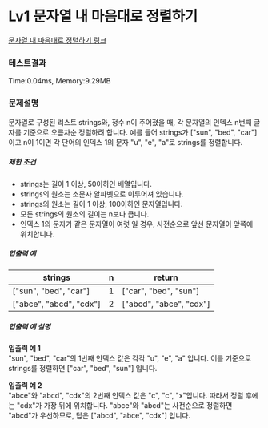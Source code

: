 # Lv1 문자열 내 마음대로 정렬하기
 [문자열 내 마음대로 정렬하기 링크](https://school.programmers.co.kr/learn/courses/30/lessons/12915)

### 테스트결과
 Time:0.04ms, Memory:9.29MB


### 문제설명
<p>문자열로 구성된 리스트 strings와, 정수 n이 주어졌을 때, 각 문자열의 인덱스 n번째 글자를 기준으로 오름차순 정렬하려 합니다. 예를 들어 strings가 ["sun", "bed", "car"]이고 n이 1이면 각 단어의 인덱스 1의 문자 "u", "e", "a"로 strings를 정렬합니다.</p>

<h5>제한 조건</h5>

<ul>
    <li>strings는 길이 1 이상, 50이하인 배열입니다.</li>
    <li>strings의 원소는 소문자 알파벳으로 이루어져 있습니다.</li>
    <li>strings의 원소는 길이 1 이상, 100이하인 문자열입니다.</li>
    <li>모든 strings의 원소의 길이는 n보다 큽니다.</li>
    <li>인덱스 1의 문자가 같은 문자열이 여럿 일 경우, 사전순으로 앞선 문자열이 앞쪽에 위치합니다.</li>
</ul>

<h5>입출력 예</h5>
<table class="table">
<thead><tr>
    <th>strings</th>
    <th>n</th>
    <th>return</th>
</tr>
</thead>
<tbody><tr>
    <td>["sun", "bed", "car"]</td>
    <td>1</td>
    <td>["car", "bed", "sun"]</td>
</tr>
<tr>
    <td>["abce", "abcd", "cdx"]</td>
    <td>2</td>
    <td>["abcd", "abce", "cdx"]</td>
</tr>
</tbody>
</table>
<h5>입출력 예 설명</h5>

<p><strong>입출력 예 1</strong><br>
"sun", "bed", "car"의 1번째 인덱스 값은 각각 "u", "e", "a" 입니다. 이를 기준으로 strings를 정렬하면 ["car", "bed", "sun"] 입니다.</p>

<p><strong>입출력 예 2</strong><br>
"abce"와 "abcd", "cdx"의 2번째 인덱스 값은 "c", "c", "x"입니다. 따라서 정렬 후에는 "cdx"가 가장 뒤에 위치합니다. "abce"와 "abcd"는 사전순으로 정렬하면 "abcd"가 우선하므로, 답은 ["abcd", "abce", "cdx"] 입니다.</p>
